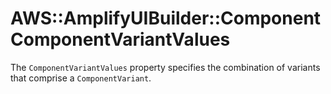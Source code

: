 # AWS::AmplifyUIBuilder::Component ComponentVariantValues<a name="aws-properties-amplifyuibuilder-component-componentvariantvalues"></a>

The `ComponentVariantValues` property specifies the combination of variants that comprise a `ComponentVariant`\.